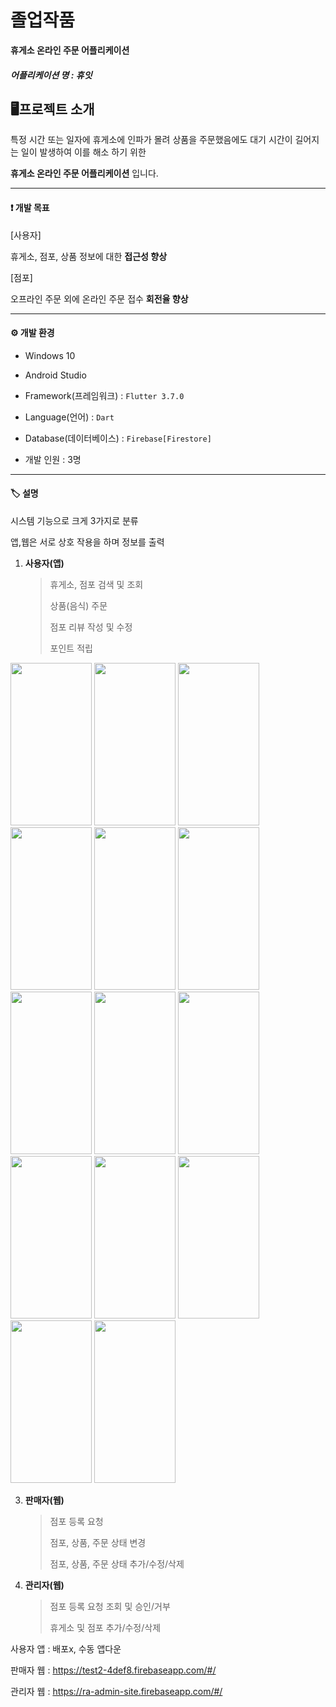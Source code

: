 # 졸업작품

**휴게소 온라인 주문 어플리케이션**

##### 어플리케이션 명 : 휴잇


## 🖥프로젝트 소개

특정 시간 또는 일자에 휴게소에 인파가 몰려 상품을 주문했음에도
대기 시간이 길어지는 일이 발생하여 이를 해소 하기 위한

**휴게소 온라인 주문 어플리케이션** 입니다.

---

#### ❗ 개발 목표

[사용자]

휴게소, 점포, 상품 정보에 대한 **접근성 향상**

[점포]

오프라인 주문 외에 온라인 주문 접수 **회전율 향상**

---

#### ⚙ 개발 환경
- Windows 10
- Android Studio
- Framework(프레임워크) : `Flutter 3.7.0`
- Language(언어) : `Dart`
- Database(데이터베이스) : `Firebase[Firestore]`

- 개발 인원 : 3명

---

#### 🏷 설명
시스템 기능으로 크게 3가지로 분류

앱,웹은 서로 상호 작용을 하며 정보를 출력

1. **사용자(앱)**
   > 휴게소, 점포 검색 및 조회
   > 
   > 상품(음식) 주문
   > 
   > 점포 리뷰 작성 및 수정
   > 
   > 포인트 적립
   >
   
<img src ="https://github.com/HeoSeongMun/Resting-place/assets/100749666/e7dee0c2-cf7b-4bc9-9506-736feccdbe05" width="130" height="260"/>      
<img src ="https://github.com/HeoSeongMun/Resting-place/assets/100749666/2655e42f-dec4-40a1-8e45-c6ff5e5ef459" width="130" height="260"/>     
<img src ="https://github.com/HeoSeongMun/Resting-place/assets/100749666/c24a6607-874f-40bc-9c49-34cbd9fbce4a" width="130" height="260"/>     
<img src ="https://github.com/HeoSeongMun/Resting-place/assets/100749666/ab32574a-15ce-419f-a916-9b3486c687b6" width="130" height="260"/>     
<img src ="https://github.com/HeoSeongMun/Resting-place/assets/100749666/3bbbf446-e483-40d6-9ea2-920136cabbb3" width="130" height="260"/>     
<img src ="https://github.com/HeoSeongMun/Resting-place/assets/100749666/9a318918-1d07-4b67-960d-7aaad7e774ae" width="130" height="260"/>     
<img src ="https://github.com/HeoSeongMun/Resting-place/assets/100749666/dba9577f-0452-477d-afcf-f8722452a94a" width="130" height="260"/> 
<img src ="https://github.com/HeoSeongMun/Resting-place/assets/100749666/2bc71e6a-ae6c-4c85-8837-1cc5bbecc5cc" width="130" height="260"/>     
<img src ="https://github.com/HeoSeongMun/Resting-place/assets/100749666/9babe1d8-75ae-425c-b3fa-d96cb57330c5" width="130" height="260"/>     
<img src ="https://github.com/HeoSeongMun/Resting-place/assets/100749666/b672fa1e-d98b-4408-b332-1cfda520e77f" width="130" height="260"/>     
<img src ="https://github.com/HeoSeongMun/Resting-place/assets/100749666/59a4749b-183a-4cb8-94b7-44c96fb566b0" width="130" height="260"/>     
<img src ="https://github.com/HeoSeongMun/Resting-place/assets/100749666/545d1e04-a891-41d0-8d1a-83707770bd3a" width="130" height="260"/>    
<img src ="https://github.com/HeoSeongMun/Resting-place/assets/100749666/388d1533-e7f4-4bcd-a403-13b79566c971" width="130" height="260"/>     
<img src ="https://github.com/HeoSeongMun/Resting-place/assets/100749666/04522804-8723-4721-8b05-d4e5d2397980" width="130" height="260"/>     


3. **판매자(웹)**
   > 점포 등록 요청
   > 
   > 점포, 상품, 주문 상태 변경
   > 
   > 점포, 상품, 주문 상태 추가/수정/삭제
   > 
   
5. **관리자(웹)**
   > 점포 등록 요청 조회 및 승인/거부
   > 
   > 휴게소 및 점포 추가/수정/삭제
   > 

사용자 앱 : 배포x, 수동 앱다운

판매자 웹 : <https://test2-4def8.firebaseapp.com/#/>

관리자 웹 : <https://ra-admin-site.firebaseapp.com/#/>
